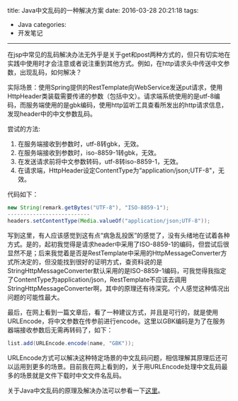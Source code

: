 title: Java中文乱码的一种解决方案
date: 2016-03-28 20:21:18
tags:
- Java
categories: 
- 开发笔记
---
在jsp中常见的乱码解决办法无外乎是关于get和post两种方式的，但只有切实地在实践中使用时才会注意或者说注重到其他方式。例如，在http请求头中传送中文参数，出现乱码，如何解决？

实际场景：使用Spring提供的RestTemplate向WebService发送put请求，使用HttpHeader类装载需要传递的参数（包括中文）。请求端系统使用的是utf-8编码，而服务端使用的是gbk编码，使用http监听工具查看所发出的http请求信息，发现header中的中文参数乱码。

尝试的方法:

1. 在服务端接收到参数时，utf-8转gbk，无效。
2. 在服务端接收到参数时，iso-8859-1转gbk，无效。
3. 在发送请求前将中文参数转码，utf-8转iso-8859-1，无效。
4. 在请求端，HttpHeader设定ContentType为“application/json;UTF-8"，无效。

<!-- more -->

代码如下：

``` Java
new String(remark.getBytes("UTF-8"), "ISO-8859-1");
--------------------------
headers.setContentType(Media.valueOf("application/json;UTF-8"));
```

写到这里，有人应该感觉到这有点“病急乱投医”的感觉了，没有头绪地在试着各种方式。是的，起初我觉得是请求header中采用了ISO-8859-1的编码，但尝试后很显然不是；后来我觉着是否是RestTemplate中采用的HttpMessageConverter方式所决定的，但没能找到很好的证明方式，查资料说的是StringHttpMessageConverter默认采用的是ISO-8859-1编码，可我觉得我指定了ContentType为application/json，RestTemplate不应该去调用StringHttpMessageConverter啊，其中的原理还有待深究。个人感觉这种情况出问题的可能性最大。

最后，在网上看到一篇文章后，看了一种建议方式，并且是可行的，就是使用URLEncode，将中文参数在传参前进行encode。这里以GBK编码是为了在服务器端接收参数后无需再转码了，如下：

``` Java
list.add(URLEncode.encode(name, "GBK"));
```

URLEncode方式可以解决这种特定场景的中文乱码问题，相信理解其原理后还可以运用到更多的场景。目前我在网上看到的，关于用URLEncode处理中文乱码最多的场景就是文件下载时中文文件名乱码。

关于Java中文乱码的原理及解决办法可以参看一下[这里](http://www.ibm.com/developerworks/cn/java/j-lo-chinesecoding/)。
